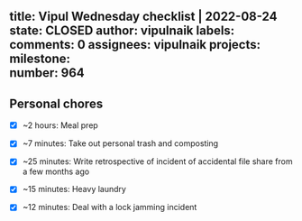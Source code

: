 title:	Vipul Wednesday checklist | 2022-08-24
state:	CLOSED
author:	vipulnaik
labels:	
comments:	0
assignees:	vipulnaik
projects:	
milestone:	
number:	964
--
## Personal chores

- [x] ~2 hours: Meal prep
- [x] ~7 minutes: Take out personal trash and composting
- [x] ~25 minutes: Write retrospective of incident of accidental file share from a few months ago 
- [x] ~15 minutes: Heavy laundry
- [x] ~12 minutes: Deal with a lock jamming incident  

